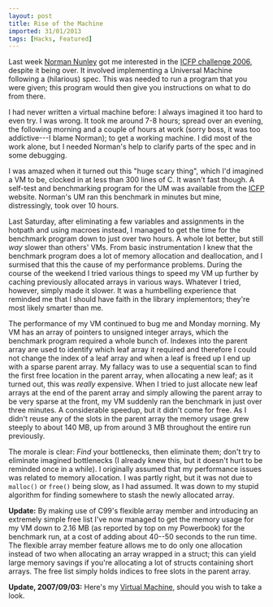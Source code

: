 ```yaml
---
layout: post
title: Rise of the Machine
imported: 31/01/2013
tags: [Hacks, Featured]
---
```


Last week [Norman Nunley](http://www.google.com/search?q=Norman+Nunley) got me
interested in the [ICFP challenge 2006](http://icfpcontest.org/), despite it
being over. It involved implementing a Universal Machine following a (hilarious) spec.
This was needed to run a program that you were given; this program would then give you
instructions on what to do from there.

I had never written a virtual machine before: I always imagined it too hard to even try. I
was wrong. It took me around 7-8 hours; spread over an evening, the following morning and
a couple of hours at work (sorry boss, it was too addictive---I blame Norman); to get a
working machine. I did most of the work alone, but I needed Norman's help to clarify parts
of the spec and in some debugging.

I was amazed when it turned out this "huge scary thing", which I'd imagined a VM to be,
clocked in at less than 300 lines of C. It wasn't fast though. A self-test and
benchmarking program for the UM was available from the [ICFP](http://icfpcontest.org/)
website. Norman's UM ran this benchmark in minutes but mine, distressingly, took over 10
hours.

Last Saturday, after eliminating a few variables and assignments in the hotpath and using
macroes instead, I managed to get the time for the benchmark program down to just over two
hours. A whole lot better, but still *way* slower than others' VMs. From basic
instrumentation I knew that the benchmark program does a lot of memory allocation and
deallocation, and I surmised that this the cause of my performance problems. During the
course of the weekend I tried various things to speed my VM up further by caching
previously allocated arrays in various ways. Whatever I tried, however, simply made it
slower. It was a humbelling experience that reminded me that I should have faith in the
library implementors; they're most likely smarter than me.

The performance of my VM continued to bug me and Monday morning. My VM has an array of
pointers to unsigned integer arrays, which the benchmark program required a whole bunch
of. Indexes into the parent array are used to identify which leaf array it required and
therefore I could not change the index of a leaf array and when a leaf is freed up I end
up with a sparse parent array. My fallacy was to use a sequential scan to find the first
free location in the parent array, when allocating a new leaf; as it turned out, this was
*really* expensive. When I tried to just allocate new leaf arrays at the end of the parent
array and simply allowing the parent array to be very sparse at the front, my VM suddenly
ran the benchmark in just over three minutes. A considerable speedup, but it didn't come
for free. As I didn't reuse any of the slots in the parent array the memory usage grew
steeply to about 140 MB, up from around 3 MB throughout the entire run previously.

The morale is clear: *Find* your bottlenecks, then eliminate them; don't try to eliminate
imagined bottlenecks (I already knew this, but it doesn't hurt to be reminded once in a
while). I originally assumed that my performance issues was related to memory allocation.
I was partly right, but it was not due to `malloc()` or `free()` being slow, as I had
assumed. It was down to my stupid algorithm for finding somewhere to stash the newly
allocated array.

**Update:** By making use of C99's flexible array member and introducing an
extremely simple free list I've now managed to get the memory usage for my VM down to 2.16
MB (as reported by top on my Powerbook) for the benchmark run, at a cost of adding about
40--50 seconds to the run time. The flexible array member feature allows me to do only one
allocation instead of two when allocating an array wrapped in a struct; this can yield
large memory savings if you're allocating a lot of structs containing short arrays. The
free list simply holds indices to free slots in the parent array.

**Update, 2007/09/03:** Here's my [Virtual
Machine](https://github.com/stig/icfp2006/blob/master/um.c), should you wish to take a
look.
